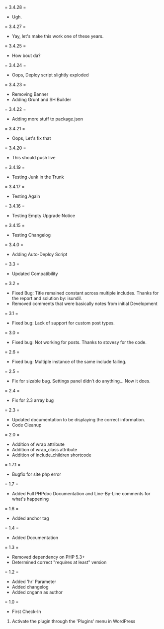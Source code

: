 = 3.4.28 =
* Ugh.

= 3.4.27 =
* Yay, let's make this work one of these years.

= 3.4.25 =
* How bout da?

= 3.4.24 =
* Oops, Deploy script slightly exploded

= 3.4.23 =
* Removing Banner
* Adding Grunt and SH Builder

= 3.4.22 =
* Adding more stuff to package.json

= 3.4.21 =
* Oops, Let's fix that

= 3.4.20 =
* This should push live

= 3.4.19 =
* Testing Junk in the Trunk

= 3.4.17 =
* Testing Again

= 3.4.16 =
* Testing Empty Upgrade Notice 

= 3.4.15 =
* Testing Changelog  

= 3.4.0 =
* Adding Auto-Deploy Script

= 3.3 =
* Updated Compatibility

= 3.2 =
* Fixed Bug: Title remained constant across multiple includes.  Thanks for the report and solution by: isundil.
* Removed comments that were basically notes from initial Development

= 3.1 =
* Fixed bug: Lack of support for custom post types.

= 3.0 =
* Fixed bug: Not working for posts.  Thanks to stovesy for the code.

= 2.6 =
* Fixed bug: Multiple instance of the same include failing.

= 2.5 = 
* Fix for sizable bug.  Settings panel didn’t do anything… Now it does.

= 2.4 =
* Fix for 2.3 array bug

= 2.3 =
* Updated documentation to be displaying the correct information.
* Code Cleanup

= 2.0 =
* Addition of wrap attribute
* Addition of wrap_class attribute
* Addition of include_children shortcode

= 1.7.1 =
* Bugfix for site php error

= 1.7 =
* Added Full PHPdoc Documentation and Line-By-Line comments for what's happening

= 1.6 =
* Added anchor tag

= 1.4 =
* Added Documentation

= 1.3 =
* Removed dependency on PHP 5.3+
* Determined correct "requires at least" version

= 1.2 =
* Added 'hr' Parameter
* Added changelog
* Added cngann as author

= 1.0 =
* First Check-In
1. Activate the plugin through the 'Plugins' menu in WordPress
